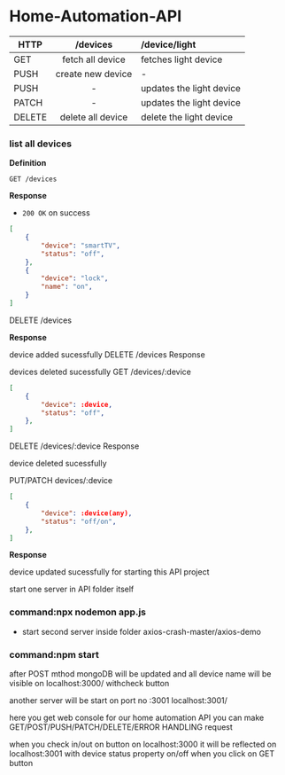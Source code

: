 # Home-Automation-API
HTTP  |  	/devices	        | /device/light             
------|:-------------------:|:-----------------
GET	  | fetch all device	  | fetches light device
PUSH  | 	create new device	|        -
PUSH  | 	      -           |  updates the light device
PATCH |	       -	          |updates the light device
DELETE|	delete all device	  |delete the light device

### list all devices
**Definition**

`GET /devices`

**Response**

- `200 OK` on success
```json
[
    {
        "device": "smartTV",
        "status": "off",
    },
    {
        "device": "lock",
        "name": "on",
    }
]
```
DELETE /devices

**Response**

device added sucessfully
DELETE /devices Response

devices deleted sucessfully
GET /devices/:device
```json
[
    {
        "device": :device,
        "status": "off",
    },
]
```
DELETE /devices/:device Response

device deleted sucessfully

PUT/PATCH devices/:device
```json
[
    {
        "device": :device(any),
        "status": "off/on",
    },
]
```
**Response**

device updated sucessfully
for starting this API project

start one server in API folder itself
### command:npx nodemon app.js
- start second server inside folder axios-crash-master/axios-demo

### command:npm start
after POST mthod mongoDB will be updated and all device name will be visible on localhost:3000/ withcheck button

another server will be start on port no :3001 localhost:3001/

here you get web console for our home automation API you can make GET/POST/PUSH/PATCH/DELETE/ERROR HANDLING request

when you check in/out on button on localhost:3000 it will be reflected on localhost:3001 with device status property on/off when you click on GET button
